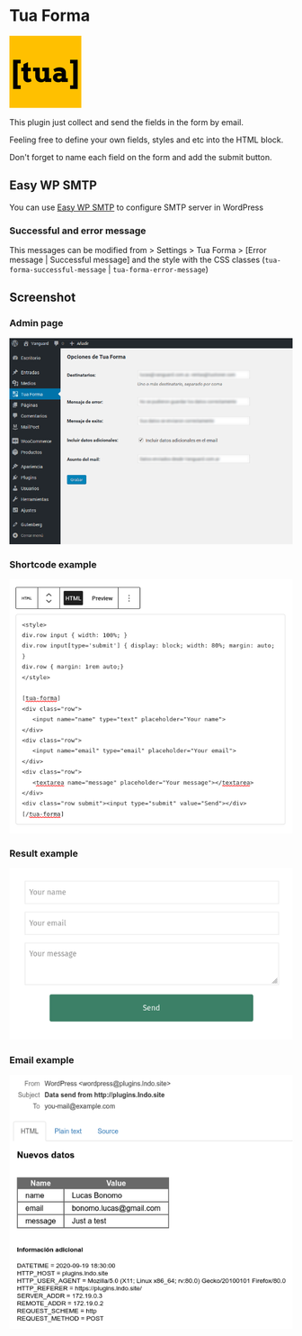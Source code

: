 # Tua Forma
![ico](.wordpress-org/icon-128x128.png)

This plugin just collect and send the fields in the form by email.

Feeling free to define your own fields, styles and etc into the HTML block.

Don't forget to name each field on the form and add the submit button.

## Easy WP SMTP
You can use [Easy WP SMTP](https://es.wordpress.org/plugins/easy-wp-smtp/)  to configure SMTP server in WordPress

### Successful and error message
This messages can be modified from > Settings > Tua Forma > [Error message | Successful message]
and the style with the CSS classes (`tua-forma-successful-message` | `tua-forma-error-message`)

## Screenshot
### Admin page
![screenshot-1](.wordpress-org/screenshot-1.png)

### Shortcode example
![screenshot-2](.wordpress-org/screenshot-2.png)

### Result example
![screenshot-3](.wordpress-org/screenshot-3.png)

### Email example
![screenshot-3](.wordpress-org/screenshot-4.png)
